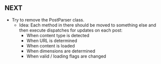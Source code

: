 ## NEXT

- Try to remove the PostParser class.
  - Idea: Each method in there should be moved to something else and then
    execute dispatches for updates on each post:
    - When content type is detected
    - When URL is determined
    - When content is loaded
    - When dimensions are determined
    - When valid / loading flags are changed
